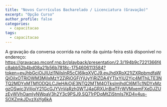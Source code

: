 ```yaml
---
title: "Novos Currrículos Bacharelado / Licenciatura (Gravação)"
excerpt: "Opção Curso"
author_profile: false
categories:
  - capacitacao
tags:
  - capacitacao
---
```

A gravação da conversa ocorrida na noite da quinta-feira está disponível no endereço: 
<https://gravacao.mconf.rnp.br/playback/presentation/2.3/194b9c7221366f4c8abb52b4bd08a21b56b7818c-1754606113584?token=eyJhbGciOiJIUzI1NiIsInR5cCI6IkpXVCJ9.eyJhdXRoX21lZXRpbmdfaWQiOiIxOTRiOWM3MjIxMzY2ZjRjOGFiYjUyYjRiZDA4YTIxYjU2Yjc4MThjLTE3NTQ2MDYxMTM1ODQiLCJleHAiOjE3NTQ2MTM4OTksImlhdCI6MTc1NDYxMzgzOSwic3ViIjoiY21GcGJYVnVaRzh0WTJ4aGRXUnBieTFrWVMxemFXeDJZUzEyWVhOamIyNWpaV3h2Y3c9PSJ9.SQ71rPDqMtZiStmIs7KD4v4us-SOXZmkJDvzXsYg6kA>
